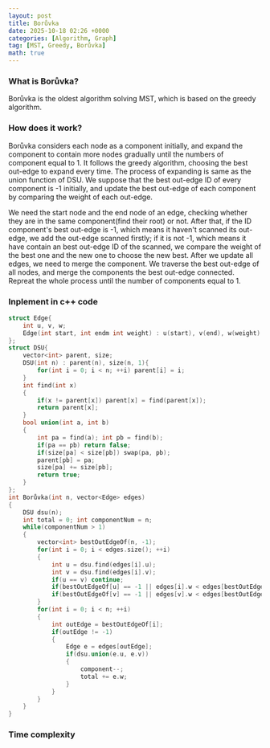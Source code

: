 ```yaml
---
layout: post
title: Borůvka
date: 2025-10-18 02:26 +0000
categories: [Algorithm, Graph]
tag: [MST, Greedy, Borůvka]
math: true
---
```

### **What is Borůvka?**

Borůvka is the oldest algorithm solving MST, which is based on the greedy algorithm.

### **How does it work?**

Borůvka considers each node as a component initially, and expand the component to contain more nodes gradually until the numbers of component equal to 1. It follows the greedy algorithm, choosing the best out-edge to expand every time. The process of expanding is same as the union function of DSU. We suppose that the best out-edge ID of every component is -1 initially, and update the best out-edge of each component by comparing the weight of each out-edge.

We need the start node and the end node of an edge, checking whether they are in the same component(find their root) or not. After that, if the ID component's best out-edge is -1, which means it haven't scanned its out-edge, we add the out-edge scanned firstly; if it is not -1, which means it have contain an best out-edge ID of the scanned, we compare the weight of the best one and the new one to choose the new best. After we update all edges, we need to merge the component. We traverse the best out-edge of all nodes, and merge the components the best out-edge connected. Repreat the whole process until the number of components equal to 1.

### **Inplement in c++ code**

```c++
struct Edge{
    int u, v, w;
    Edge(int start, int endm int weight) : u(start), v(end), w(weight) {}
};
struct DSU{
    vector<int> parent, size;
    DSU(int n) : parent(n), size(n, 1){
        for(int i = 0; i < n; ++i) parent[i] = i;
    }
    int find(int x)
    {
        if(x != parent[x]) parent[x] = find(parent[x]);
        return parent[x];
    }
    bool union(int a, int b)
    {
        int pa = find(a); int pb = find(b);
        if(pa == pb) return false;
        if(size[pa] < size[pb]) swap(pa, pb);
        parent[pb] = pa;
        size[pa] += size[pb];
        return true;
    }
};
int Borůvka(int n, vector<Edge> edges) 
{
    DSU dsu(n);
    int total = 0; int componentNum = n;
    while(componentNum > 1)
    {
        vector<int> bestOutEdgeOf(n, -1);
        for(int i = 0; i < edges.size(); ++i)
        {
            int u = dsu.find(edges[i].u);
            int v = dsu.find(edges[i].v);
            if(u == v) continue;
            if(bestOutEdgeOf[u] == -1 || edges[i].w < edges[bestOutEdgeOf[u]].w) bestOutEdgeOf[u] = i;
            if(bestOutEdgeOf[v] == -1 || edges[v].w < edges[bestOutEdgeOf[v]].w) bestOutEdgeOf[v] = i;
        }
        for(int i = 0; i < n; ++i)
        {
            int outEdge = bestOutEdgeOf[i];
            if(outEdge != -1)
            {
                Edge e = edges[outEdge];
                if(dsu.union(e.u, e.v))
                {
                    component--;
                    total += e.w;
                }   
            }
        }
    }
}
```

### **Time complexity**
